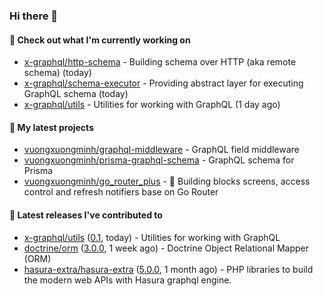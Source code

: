 ### Hi there 👋

#### 👷 Check out what I'm currently working on

- [x-graphql/http-schema](https://github.com/x-graphql/http-schema) - Building schema over HTTP (aka remote schema) (today)
- [x-graphql/schema-executor](https://github.com/x-graphql/schema-executor) - Providing abstract layer for executing GraphQL schema (today)
- [x-graphql/utils](https://github.com/x-graphql/utils) - Utilities for working with GraphQL (1 day ago)

#### 🌱 My latest projects

- [vuongxuongminh/graphql-middleware](https://github.com/vuongxuongminh/graphql-middleware) - GraphQL field middleware
- [vuongxuongminh/prisma-graphql-schema](https://github.com/vuongxuongminh/prisma-graphql-schema) - GraphQL schema for Prisma
- [vuongxuongminh/go_router_plus](https://github.com/vuongxuongminh/go_router_plus) - :office: Building blocks screens, access control and refresh notifiers base on Go Router

#### 🔭 Latest releases I've contributed to

- [x-graphql/utils](https://github.com/x-graphql/utils) ([0.1](https://github.com/x-graphql/utils/releases/tag/0.1), today) - Utilities for working with GraphQL
- [doctrine/orm](https://github.com/doctrine/orm) ([3.0.0](https://github.com/doctrine/orm/releases/tag/3.0.0), 1 week ago) - Doctrine Object Relational Mapper (ORM)
- [hasura-extra/hasura-extra](https://github.com/hasura-extra/hasura-extra) ([5.0.0](https://github.com/hasura-extra/hasura-extra/releases/tag/5.0.0), 1 month ago) - PHP libraries to build the modern web APIs with Hasura graphql engine.
